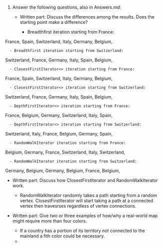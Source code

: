 1. Answer the following questions, also in Answers.md:

   - Written part: Discuss the differences among the results. Does the starting point make a difference?
   
      - Breadthfirst iteration starting from France:
      
France,
Spain,
Switzerland,
Italy,
Germany,
Belgium,

      - Breadthfirst iteration starting from Switzerland:
      
Switzerland,
France,
Germany,
Italy,
Spain,
Belgium,

      - ClosestFirstIterator<> iteration starting from France:
      
France,
Spain,
Switzerland,
Italy,
Germany,
Belgium,

      - ClosestFirstIterator<> iteration starting from Switzerland:
      
Switzerland,
France,
Germany,
Italy,
Spain,
Belgium,

      - DepthFirstIterator<> iteration starting from France:
      
France,
Belgium,
Germany,
Switzerland,
Italy,
Spain,

      - DepthFirstIterator<> iteration starting from Switzerland:
      
Switzerland,
Italy,
France,
Belgium,
Germany,
Spain,

      - RandomWalkIterator iteration starting from France:
      
Belgium,
Germany,
France,
Switzerland,
Italy,
Switzerland,

      - RandomWalkIterator iteration starting from Switzerland:
      
Germany,
Belgium,
Germany,
Belgium,
France,
Belgium,



   - Written part: Discuss how ClosestFirstIterator and RandomWalkIterator work.
   
      - RandomWalkIterator randomly takes a path starting from a random vertex. ClosestFirstIterator will start taking a path at a connected vertex then travesrses regardless of vertex connections. 
      
   - Written part: Give two or three examples of how/why a real-world map might require more than four colors.
  
      - If a country has a portion of its territory not connected to the mainland a fith color could be necessary.
      - 
